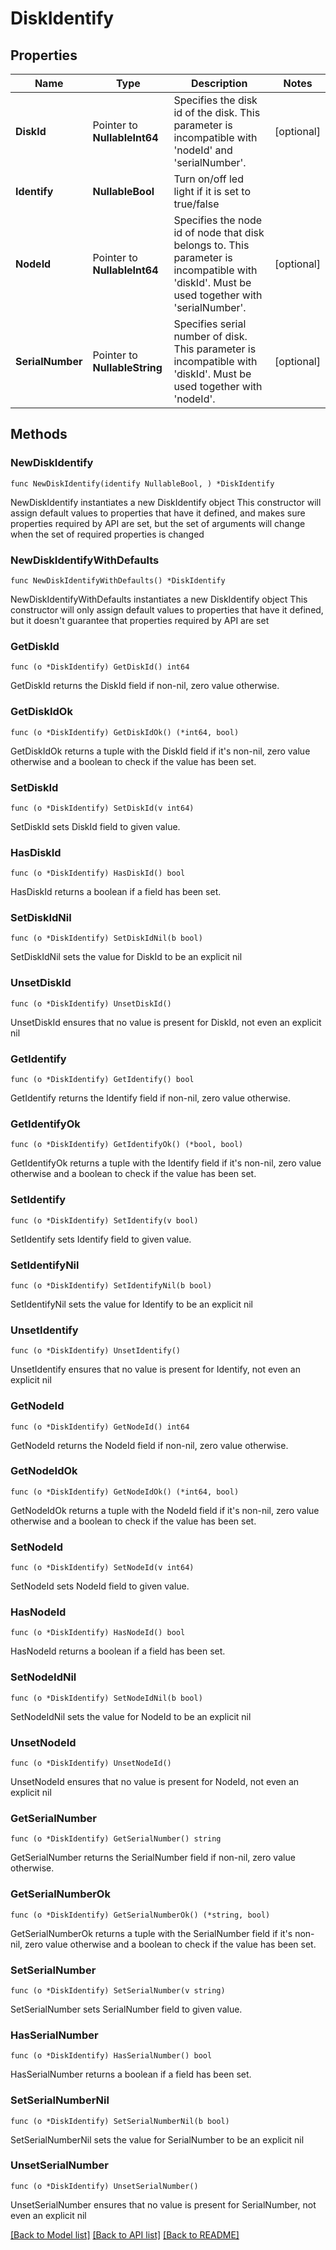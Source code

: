 # DiskIdentify

## Properties

Name | Type | Description | Notes
------------ | ------------- | ------------- | -------------
**DiskId** | Pointer to **NullableInt64** | Specifies the disk id of the disk. This parameter is incompatible with &#39;nodeId&#39; and &#39;serialNumber&#39;. | [optional] 
**Identify** | **NullableBool** | Turn on/off led light if it is set to true/false | 
**NodeId** | Pointer to **NullableInt64** | Specifies the node id of node that disk belongs to. This parameter is incompatible with &#39;diskId&#39;. Must be used together with &#39;serialNumber&#39;. | [optional] 
**SerialNumber** | Pointer to **NullableString** | Specifies serial number of disk. This parameter is incompatible with &#39;diskId&#39;. Must be used together with &#39;nodeId&#39;. | [optional] 

## Methods

### NewDiskIdentify

`func NewDiskIdentify(identify NullableBool, ) *DiskIdentify`

NewDiskIdentify instantiates a new DiskIdentify object
This constructor will assign default values to properties that have it defined,
and makes sure properties required by API are set, but the set of arguments
will change when the set of required properties is changed

### NewDiskIdentifyWithDefaults

`func NewDiskIdentifyWithDefaults() *DiskIdentify`

NewDiskIdentifyWithDefaults instantiates a new DiskIdentify object
This constructor will only assign default values to properties that have it defined,
but it doesn't guarantee that properties required by API are set

### GetDiskId

`func (o *DiskIdentify) GetDiskId() int64`

GetDiskId returns the DiskId field if non-nil, zero value otherwise.

### GetDiskIdOk

`func (o *DiskIdentify) GetDiskIdOk() (*int64, bool)`

GetDiskIdOk returns a tuple with the DiskId field if it's non-nil, zero value otherwise
and a boolean to check if the value has been set.

### SetDiskId

`func (o *DiskIdentify) SetDiskId(v int64)`

SetDiskId sets DiskId field to given value.

### HasDiskId

`func (o *DiskIdentify) HasDiskId() bool`

HasDiskId returns a boolean if a field has been set.

### SetDiskIdNil

`func (o *DiskIdentify) SetDiskIdNil(b bool)`

 SetDiskIdNil sets the value for DiskId to be an explicit nil

### UnsetDiskId
`func (o *DiskIdentify) UnsetDiskId()`

UnsetDiskId ensures that no value is present for DiskId, not even an explicit nil
### GetIdentify

`func (o *DiskIdentify) GetIdentify() bool`

GetIdentify returns the Identify field if non-nil, zero value otherwise.

### GetIdentifyOk

`func (o *DiskIdentify) GetIdentifyOk() (*bool, bool)`

GetIdentifyOk returns a tuple with the Identify field if it's non-nil, zero value otherwise
and a boolean to check if the value has been set.

### SetIdentify

`func (o *DiskIdentify) SetIdentify(v bool)`

SetIdentify sets Identify field to given value.


### SetIdentifyNil

`func (o *DiskIdentify) SetIdentifyNil(b bool)`

 SetIdentifyNil sets the value for Identify to be an explicit nil

### UnsetIdentify
`func (o *DiskIdentify) UnsetIdentify()`

UnsetIdentify ensures that no value is present for Identify, not even an explicit nil
### GetNodeId

`func (o *DiskIdentify) GetNodeId() int64`

GetNodeId returns the NodeId field if non-nil, zero value otherwise.

### GetNodeIdOk

`func (o *DiskIdentify) GetNodeIdOk() (*int64, bool)`

GetNodeIdOk returns a tuple with the NodeId field if it's non-nil, zero value otherwise
and a boolean to check if the value has been set.

### SetNodeId

`func (o *DiskIdentify) SetNodeId(v int64)`

SetNodeId sets NodeId field to given value.

### HasNodeId

`func (o *DiskIdentify) HasNodeId() bool`

HasNodeId returns a boolean if a field has been set.

### SetNodeIdNil

`func (o *DiskIdentify) SetNodeIdNil(b bool)`

 SetNodeIdNil sets the value for NodeId to be an explicit nil

### UnsetNodeId
`func (o *DiskIdentify) UnsetNodeId()`

UnsetNodeId ensures that no value is present for NodeId, not even an explicit nil
### GetSerialNumber

`func (o *DiskIdentify) GetSerialNumber() string`

GetSerialNumber returns the SerialNumber field if non-nil, zero value otherwise.

### GetSerialNumberOk

`func (o *DiskIdentify) GetSerialNumberOk() (*string, bool)`

GetSerialNumberOk returns a tuple with the SerialNumber field if it's non-nil, zero value otherwise
and a boolean to check if the value has been set.

### SetSerialNumber

`func (o *DiskIdentify) SetSerialNumber(v string)`

SetSerialNumber sets SerialNumber field to given value.

### HasSerialNumber

`func (o *DiskIdentify) HasSerialNumber() bool`

HasSerialNumber returns a boolean if a field has been set.

### SetSerialNumberNil

`func (o *DiskIdentify) SetSerialNumberNil(b bool)`

 SetSerialNumberNil sets the value for SerialNumber to be an explicit nil

### UnsetSerialNumber
`func (o *DiskIdentify) UnsetSerialNumber()`

UnsetSerialNumber ensures that no value is present for SerialNumber, not even an explicit nil

[[Back to Model list]](../README.md#documentation-for-models) [[Back to API list]](../README.md#documentation-for-api-endpoints) [[Back to README]](../README.md)


